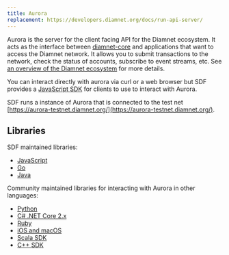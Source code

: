 ```yaml
---
title: Aurora
replacement: https://developers.diamnet.org/docs/run-api-server/
---
```


Aurora is the server for the client facing API for the Diamnet ecosystem.  It acts as the interface between [diamnet-core](https://www.diamnet.org/developers/software/#diamnet-core) and applications that want to access the Diamnet network. It allows you to submit transactions to the network, check the status of accounts, subscribe to event streams, etc. See [an overview of the Diamnet ecosystem](https://www.diamnet.org/developers/guides/) for more details.

You can interact directly with aurora via curl or a web browser but SDF provides a [JavaScript SDK](https://www.diamnet.org/developers/js-diamnet-sdk/reference/) for clients to use to interact with Aurora.

SDF runs a instance of Aurora that is connected to the test net [https://aurora-testnet.diamnet.org/](https://aurora-testnet.diamnet.org/).

## Libraries

SDF maintained libraries:<br />
- [JavaScript](https://github.com/diamnet/js-diamnet-sdk)
- [Go](https://github.com/diamnet/go/tree/master/clients/auroraclient)
- [Java](https://github.com/diamnet/java-diamnet-sdk)

Community maintained libraries for interacting with Aurora in other languages:<br>
- [Python](https://github.com/DiamnetCN/py-diamnet-base)
- [C# .NET Core 2.x](https://github.com/elucidsoft/dotnetcore-diamnet-sdk)
- [Ruby](https://github.com/astroband/ruby-diamnet-sdk)
- [iOS and macOS](https://github.com/Soneso/diamnet-ios-mac-sdk)
- [Scala SDK](https://github.com/synesso/scala-diamnet-sdk)
- [C++ SDK](https://github.com/bnogalm/DiamnetQtSDK)
